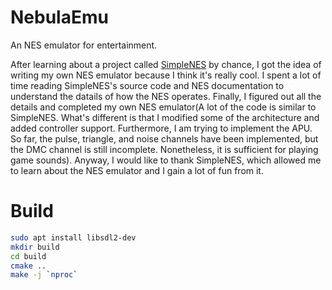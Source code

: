 # NebulaEmu
An NES emulator for entertainment.  

After learning about a project called [SimpleNES](https://github.com/amhndu/SimpleNES.git) by chance, I got the idea of writing my own NES emulator because I think it's really cool. I spent a lot of time reading SimpleNES's source code and NES documentation to understand the datails of how the NES operates. Finally, I figured out all the details and completed my own NES emulator(A lot of the code is similar to SimpleNES. What's different is that I modified some of the architecture and added controller support. Furthermore, I am trying to implement the APU. So far, the pulse, triangle, and noise channels have been implemented, but the DMC channel is still incomplete. Nonetheless, it is sufficient for playing game sounds). Anyway, I would like to thank SimpleNES, which allowed me to learn about the NES emulator and I gain a lot of fun from it.

# Build
~~~sh
sudo apt install libsdl2-dev
mkdir build
cd build
cmake ..
make -j `nproc`
~~~
